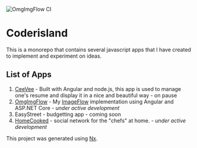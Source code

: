 ![OmgImgFlow CI](https://github.com/lhargil/coderisland/workflows/OmgImgFlow%20CI/badge.svg?branch=feature%2Fredo-omgimgflow-libs)

# Coderisland

This is a monorepo that contains several javascript apps that I have created to implement and experiment on ideas.

## List of Apps

1. [CeeVee](https://ceevee.lhargil.com/) - Built with Angular and node.js, this app is used to manage one's resume and display it in a nice and beautiful way - on pause
2. [OmgImgFlow](https://omgimageflow.lhargil.com) - My [ImageFlow](https://github.com/imazen/imageflow-dotnet-server) implementation using Angular and ASP.NET Core - *under active development*
3. EasyStreet - budgetting app - coming soon
4. [HomeCooked](https://homecooked.lhargil.com) - social network for the "chefs" at home. - *under active development*

This project was generated using [Nx](https://nx.dev).
